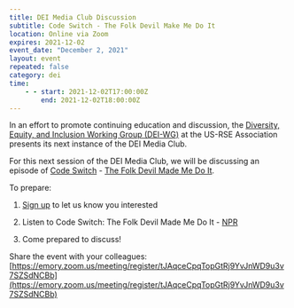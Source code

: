 ```yaml
---
title: DEI Media Club Discussion
subtitle: Code Switch - The Folk Devil Make Me Do It
location: Online via Zoom
expires: 2021-12-02
event_date: "December 2, 2021"
layout: event
repeated: false
category: dei
time:
    - - start: 2021-12-02T17:00:00Z
        end: 2021-12-02T18:00:00Z
---
```


In an effort to promote continuing education and discussion, the [Diversity,
Equity, and Inclusion Working Group
(DEI-WG)](https://us-rse.org/about/working-groups/#diversity-equity-and-inclusion-dei)
at the US-RSE Association presents its next instance of the DEI Media Club.

For this next session of the DEI Media Club, we will be discussing an episode
of [Code Switch](https://www.npr.org/podcasts/510312/codeswitch) -
[The Folk Devil Made Me Do It](https://www.npr.org/2021/08/20/1029775224/the-folk-devil-made-me-do-it).

To prepare:

1. [Sign
   up](https://emory.zoom.us/meeting/register/tJAqceCpqTopGtRj9YvJnWD9u3v7SZSdNCBb)
   to let us know you interested

2. Listen to Code Switch: The Folk Devil Made Me Do It - [NPR](https://emory.zoom.us/meeting/register/tJAqceCpqTopGtRj9YvJnWD9u3v7SZSdNCBb)

3. Come prepared to discuss!

Share the event with your colleagues:
[https://emory.zoom.us/meeting/register/tJAqceCpqTopGtRj9YvJnWD9u3v7SZSdNCBb](https://emory.zoom.us/meeting/register/tJAqceCpqTopGtRj9YvJnWD9u3v7SZSdNCBb)
